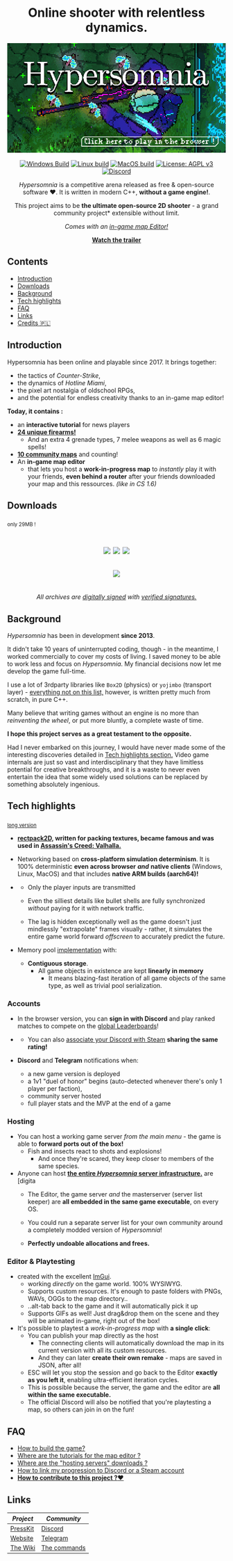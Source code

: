 <a name="intro">
<div align="center">

# Online shooter with relentless dynamics.

[![Hypersomnia](https://github.com/ArtistDev44/Hypersomnia/blob/master/Hypersomnia_Github.png)](https://hypersomnia.io/)

<!-- Changed the image -->

[![Windows Build](https://github.com/TeamHypersomnia/Hypersomnia/actions/workflows/Windows_build.yml/badge.svg)](https://github.com/TeamHypersomnia/Hypersomnia/actions/workflows/Windows_build.yml)
[![Linux build](https://github.com/TeamHypersomnia/Hypersomnia/actions/workflows/Linux_build.yml/badge.svg)](https://github.com/TeamHypersomnia/Hypersomnia/actions/workflows/Linux_build.yml)
[![MacOS build](https://github.com/TeamHypersomnia/Hypersomnia/actions/workflows/MacOS_build.yml/badge.svg)](https://github.com/TeamHypersomnia/Hypersomnia/actions/workflows/MacOS_build.yml)
[![License: AGPL v3](https://img.shields.io/badge/License-AGPL%20v3-blue.svg)](https://www.gnu.org/licenses/agpl-3.0)
[![Discord](https://discordapp.com/api/guilds/284464744411430912/embed.png)](https://discord.gg/YC49E4G)

*Hypersomnia* is a competitive arena released as free & open-source software :heart:.
It is written in modern C++, **without a game engine!**.

This project aims to be **the ultimate open-source 2D shooter** - a grand community project* extensible without limit.

*Comes with an [in-game map Editor!](https://hypersomnia.io/editor/official)*

[**Watch the trailer**](https://www.youtube.com/watch?v=L4zSA34fD_E)

</div>


## Contents

- [Introduction](#introduction)
- [Downloads](#downloads)
- [Background](#background)
- [Tech highlights](#tech-highlights)
- [FAQ](#faq)
- [Links](#links)
- [Credits 🇵🇱](https://teamhypersomnia.github.io/PressKit/credits)

## Introduction

Hypersomnia has been online and playable since 2017. It brings together:

- the tactics of *Counter-Strike*,
- the dynamics of *Hotline Miami*,
- the pixel art nostalgia of oldschool RPGs,
- and the potential for endless creativity thanks to an in-game map editor!

**Today, it contains :**

- an **interactive tutorial** for news players
- **[24 unique firearms!](https://hypersomnia.xyz/weapons)**
  - And an extra 4 grenade types, 7 melee weapons as well as 6 magic spells!
- **[10 community maps](https://hypersomnia.xyz/arenas)** and counting!
- An **in-game map editor** 
	- that lets you host a **work-in-progress map** to *instantly* play it with your friends, **even behind a router** after your friends downloaded your map and this ressources.
    *(like in CS 1.6)*

## Downloads

<sub>only 29MB !</sub>

<div align="center">

<br>

<a href="https://hypersomnia.xyz/builds/latest/Hypersomnia-for-Windows.zip"> <img src="https://hypersomnia.xyz/assets/images/windows_icon.svg" width=75 hspace=1></a>
<a href="https://hypersomnia.xyz/builds/latest/Hypersomnia.AppImage"> <img src="https://hypersomnia.xyz/assets/images/linux_icon.svg" width=100 hspace=1 ></a>
<a href="https://hypersomnia.xyz/builds/latest/Hypersomnia-for-MacOS.dmg"> <img src="https://upload.wikimedia.org/wikipedia/commons/2/22/MacOS_logo_%282017%29.svg" width=80 hspace=1></a>
<br undefined>

<a href="https://store.steampowered.com/app/2660970/Hypersomnia"> <img src="https://upload.wikimedia.org/wikipedia/commons/8/83/Steam_icon_logo.svg" width=140 hspace=1 width=80 hspace=40 vspace=20></a>

*All archives are [digitally signed](https://github.com/TeamHypersomnia/Hypersomnia/blob/master/src/signing_keys.h) with [verified signatures.](https://hypersomnia.xyz/builds/latest/)*

</div>

## Background

*Hypersomnia* has been in development **since 2013**.

It didn't take 10 years of uninterrupted coding, though - in the meantime, I worked commercially to cover my costs of living. I saved money to be able to work less and focus on *Hypersomnia*. My financial decisions now let me develop the game full-time.

I use a lot of 3rdparty libraries like ``Box2D`` (physics) or ``yojimbo`` (transport layer) - [everything not on this list,](https://github.com/TeamHypersomnia/Hypersomnia/tree/master/src/3rdparty) however, is written pretty much from scratch, in pure C++.

Many believe that writing games without an engine is no more than *reinventing the wheel*, or put more bluntly, a complete waste of time.

**I hope this project serves as a great testament to the opposite.**

Had I never embarked on this journey, I would have never made some of the interesting discoveries detailed in [Tech highlights section.](###tech-highlights)
Video game internals are just so vast and interdisciplinary that they have limitless potential for creative breakthroughs, and it is a waste to never even entertain the idea that some widely used solutions can be replaced by something absolutely ingenious.

## Tech highlights

<sub> <a href="github.io"> long version </a>

- **[rectpack2D,](https://github.com/TeamHypersomnia/rectpack2D) written for packing textures, became famous and was used in [Assassin's Creed: Valhalla.](https://www.youtube.com/watch?v=2KnjDL4DnwM&t=2382s)**

- Networking based on **cross-platform simulation determinism**. It is 100% deterministic **even across browser** ***and*** **native clients** (Windows, Linux, MacOS) and that includes **native ARM builds (aarch64)!**
-
	- Only the player inputs are transmitted
    - Even the silliest details like bullet shells are fully synchronized *without* paying for it with network traffic.

  - The lag is hidden exceptionally well as the game doesn't just mindlessly "extrapolate" frames visually - rather, it simulates the entire game world forward *offscreen* to accurately predict the future.

- Memory pool [implementation](https://github.com/TeamHypersomnia/Hypersomnia/blob/master/src/augs/misc/pool/pool.h) with:
  - **Contiguous storage**.
    - All game objects in existence are kept **linearly in memory**
      - It means blazing-fast iteration of all game objects of the same type, as well as trivial pool serialization.

### Accounts

- In the browser version, you can **sign in with Discord** and play ranked matches to compete on the [global Leaderboards](https://hypersomnia.xyz/leaderboards)!
-
  - You can also [associate your Discord with Steam](https://hypersomnia.xyz/profile) **sharing the same rating!**

- **Discord** and **Telegram** notifications when:
  - a new game version is deployed
  - a 1v1 "duel of honor" begins (auto-detected whenever there's only 1 player per faction),
  - community server hosted
  - full player stats and the MVP at the end of a game

### Hosting

- You can host a working game server *from the main menu* - the game is able to **forward ports out of the box!**
  - Fish and insects react to shots and explosions!
    - And once they're scared, they keep closer to members of the same species.
- Anyone can host **[the entire *Hypersomnia* server infrastructure.](https://github.com/TeamHypersomnia/Hypersomnia-admin-shell)**
 are [digita
  - The Editor, the game server *and* the masterserver (server list keeper) are **all embedded in the same game executable**, on every OS.
  - You could run a separate server list for your own community around a completely modded version of *Hypersomnia*!

  - **Perfectly undoable allocations and frees.**

### Editor & Playtesting

  - created with the excellent [ImGui](https://github.com/ocornut/imgui).
	  - working *directly* on the game world. 100% WYSIWYG.
 	 - Supports custom resources. It's enough to paste folders with PNGs, WAVs, OGGs to the map directory..
      - ..alt-tab back to the game and it will automatically pick it up
      - Supports GIFs as well! Just drag&drop them on the scene and they will be animated in-game, right out of the box!
  - It's possible to playtest a *work-in-progress map* with **a single click**:
    - You can publish your map directly as the host
	    - The connecting clients will automatically download the map in its current version with all its custom resources.
      - And they can later **create their own remake** - maps are saved in JSON, after all!
    - ESC will let you stop the session and go back to the Editor **exactly as you left it**, enabling ultra-efficient iteration cycles.
    - This is possible because the server, the game and the editor are **all within the same executable.**
    - The official Discord will also be notified that you're playtesting a map, so others can join in on the fun!

## FAQ

- [How to build the game?](linktoanother.mddocument)
- [Where are the tutorials for the map editor ?](here)
- [Where are the "hosting servers" downloads ?](linktoanother.mddocument)
- [How to link my progression to Discord or a Steam account](link)
- [**How to contribute to this project ?:heart:**](linktoanother.mddocument)

## Links

***Project*** | ***Community***
|--------------|------------------|
[PressKit](https://github.com/TeamHypersomnia/PressKit/blob/main/README.md#intro) | [Discord](https://discord.gg/YC49E4G)
[Website](https://hypersomnia.xyz/)| [Telegram](https://t.me/hypersomnia_io)
[The Wiki](linktowiki) | [The commands](linktoanew.mdfile)
